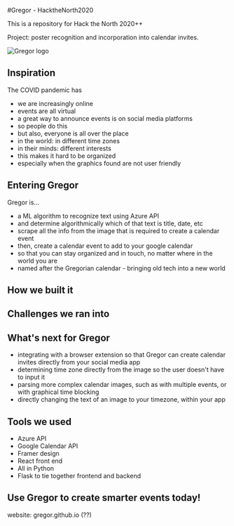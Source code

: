 #Gregor - HacktheNorth2020

This is a repository for Hack the North 2020++

Project: poster recognition and incorporation into calendar invites.

![Gregor logo](https://github.com/kamrandb/HacktheNorth2020/blob/main/gregorlogo.png)

## Inspiration
The COVID pandemic has 
- we are increasingly online
- events are all virtual
- a great way to announce events is on social media platforms
- so people do this
- but also, everyone is all over the place
- in the world: in different time zones
- in their minds: different interests
- this makes it hard to be organized
- especially when the graphics found are not user friendly

## Entering Gregor
Gregor is...
- a ML algorithm to recognize text using Azure API
- and determine algorithmically which of that text is title, date, etc
- scrape all the info from the image that is required to create a calendar event
- then, create a calendar event to add to your google calendar
- so that you can stay organized and in touch, no matter where in the world you are
- named after the Gregorian calendar - bringing old tech into a new world

## How we built it

## Challenges we ran into

## What's next for Gregor
- integrating with a browser extension so that Gregor can create calendar invites directly from your social media app
- determining time zone directly from the image so the user doesn't have to input it
- parsing more complex calendar images, such as with multiple events, or with graphical time blocking
- directly changing the text of an image to your timezone, within your app

## Tools we used
- Azure API
- Google Calendar API
- Framer design
- React front end
- All in Python
- Flask to tie together frontend and backend

## Use Gregor to create smarter events today!
website: gregor.github.io (??)